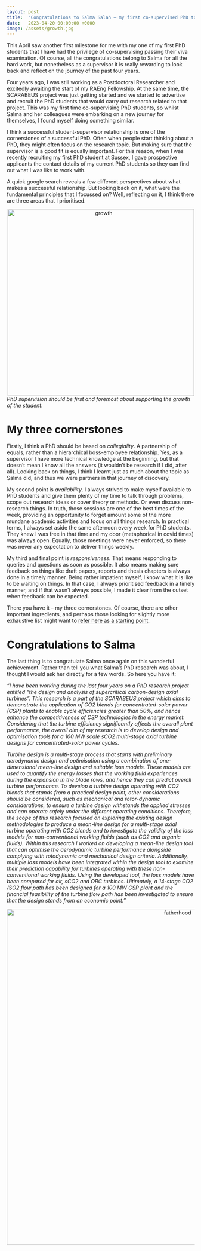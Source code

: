 ```yaml
---
layout: post
title:  "Congratulations to Salma Salah – my first co-supervised PhD to get over the finishing line"
date:   2023-04-20 00:00:00 +0000
image: /assets/growth.jpg
---
```

This April saw another first milestone for me with my one of my first PhD students that I have had the privilege of co-supervising passing their viva examination. Of course, all the congratulations belong to Salma for all the hard work, but nonetheless as a supervisor it is really rewarding to look back and reflect on the journey of the past four years.

Four years ago, I was still working as a Postdoctoral Researcher and excitedly awaiting the start of my RAEng Fellowship. At the same time, the SCARABEUS project was just getting started and we started to advertise and recruit the PhD students that would carry out research related to that project. This was my first time co-supervising PhD students, so whilst Salma and her colleagues were embarking on a new journey for themselves, I found myself doing something similar.

I think a successful student-supervisor relationship is one of the cornerstones of a successful PhD. Often when people start thinking about a PhD, they might often focus on the research topic. But making sure that the supervisor is a good fit is equally important. For this reason, when I was recently recruiting my first PhD student at Sussex, I gave prospective applicants the contact details of my current PhD students so they can find out what I was like to work with.

A quick google search reveals a few different perspectives about what makes a successful relationship. But looking back on it, what were the fundamental principles that I focussed on? Well, reflecting on it, I think there are three areas that I prioritised.

<p> </p>
<div style="text-align:center">
	<img src="{{site.baseurl}}/assets/growth.jpg" alt="growth" style="width:500px;" />
</div>
<i>PhD supervision should be first and foremost about supporting the growth of the student.</i>

# My three cornerstones

Firstly, I think a PhD should be based on *collegiality*. A partnership of equals, rather than a hierarchical boss-employee relationship. Yes, as a supervisor I have more technical knowledge at the beginning, but that doesn’t mean I know all the answers (it wouldn’t be research if I did, after all). Looking back on things, I think I learnt just as much about the topic as Salma did, and thus we were partners in that journey of discovery.

My second point is *availability*. I always strived to make myself available to PhD students and give them plenty of my time to talk through problems, scope out research ideas or cover theory or methods. Or even discuss non-research things. In truth, those sessions are one of the best times of the week, providing an opportunity to forget amount some of the more mundane academic activities and focus on all things research. In practical terms, I always set aside the same afternoon every week for PhD students. They knew I was free in that time and my door (metaphorical in covid times) was always open. Equally, those meetings were never enforced, so there was never any expectation to deliver things weekly.

My third and final point is *responsiveness*. That means responding to queries and questions as soon as possible. It also means making sure feedback on things like draft papers, reports and thesis chapters is always done in a timely manner. Being rather impatient myself, I know what it is like to be waiting on things. In that case, I always prioritised feedback in a timely manner, and if that wasn’t always possible, I made it clear from the outset when feedback can be expected.

There you have it – my three cornerstones. Of course, there are other important ingredients, and perhaps those looking for slightly more exhaustive list might want to [refer here as a starting point](https://www.elsevier.com/connect/10-ingredients-for-a-successful-supervisor-phd-student-relationship).

# Congratulations to Salma

The last thing is to congratulate Salma once again on this wonderful achievement. Rather than tell you what Salma’s PhD research was about, I thought I would ask her directly for a few words. So here you have it:

*“I have been working during the last four years on a PhD research project entitled “the design and analysis of supercritical carbon-design axial turbines”.  This research is a part of the SCARABEUS project which aims to demonstrate the application of CO2 blends for concentrated-solar power (CSP) plants to enable cycle efficiencies greater than 50%, and hence enhance the competitiveness of CSP technologies in the energy market.  Considering that the turbine efficiency significantly affects the overall plant performance, the overall aim of my research is to develop design and optimisation tools for a 100 MW scale sCO2 multi-stage axial turbine designs for concentrated-solar power cycles.*

*Turbine design is a multi-stage process that starts with preliminary aerodynamic design and optimisation using a combination of one-dimensional mean-line design and suitable loss models. These models are used to quantify the energy losses that the working fluid experiences during the expansion in the blade rows, and hence they can predict overall turbine performance. To develop a turbine design operating with CO2 blends that stands from a practical design point, other considerations should be considered, such as mechanical and rotor-dynamic considerations, to ensure a turbine design withstands the applied stresses and can operate safely under the different operating conditions. Therefore, the scope of this research focused on exploring the existing design methodologies to produce a mean-line design for a multi-stage axial turbine operating with CO2 blends and to investigate the validity of the loss models for non-conventional working fluids (such as CO2 and organic fluids). Within this research I worked on developing a mean-line design tool that can optimise the aerodynamic turbine performance alongside complying with rotodynamic and mechanical design criteria. Additionally, multiple loss models have been integrated within the design tool to examine their prediction capability for turbines operating with these non-conventional working fluids. Using the developed tool, the loss models have been compared for air, sCO2 and ORC turbines. Ultimately, a 14-stage CO2 /SO2 flow path has been designed for a 100 MW CSP plant and the financial feasibility of the turbine flow path has been investigated to ensure that the design stands from an economic point.”*


<p></p>
<div style="text-align:center">
	<img src="{{site.baseurl}}/assets/SS_PhD_summary.png" alt="fatherhood" style="width:900px;" />
</div>
<p></p>